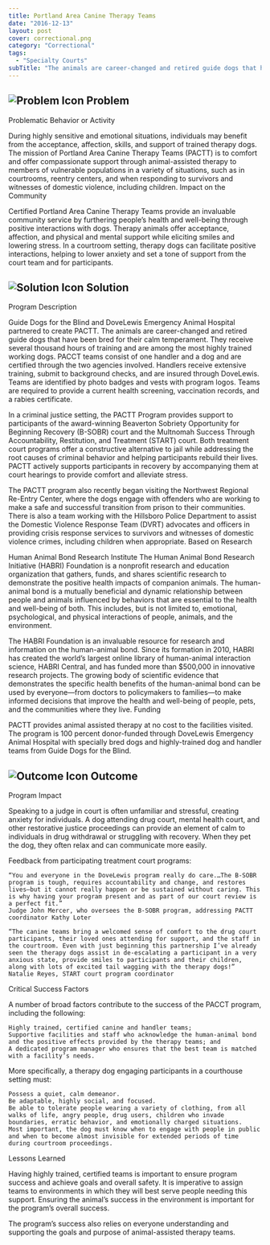 ```yaml
---
title: Portland Area Canine Therapy Teams
date: "2016-12-13"
layout: post
cover: correctional.png
category: "Correctional"
tags:
  - "Specialty Courts"
subTitle: "The animals are career-changed and retired guide dogs that have been bred for their calm temperament."
---
```

## ![Problem Icon](https://github.com/google/material-design-icons/raw/master/alert/1x_web/ic_error_outline_black_48dp.png "Problem") Problem

Problematic Behavior or Activity

During highly sensitive and emotional situations, individuals may benefit from the acceptance, affection, skills, and support of trained therapy dogs. The mission of Portland Area Canine Therapy Teams (PACTT) is to comfort and offer compassionate support through animal-assisted therapy to members of vulnerable populations in a variety of situations, such as in courtrooms, reentry centers, and when responding to survivors and witnesses of domestic violence, including children.
Impact on the Community

Certified Portland Area Canine Therapy Teams provide an invaluable community service by furthering people’s health and well-being through positive interactions with dogs. Therapy animals offer acceptance, affection, and physical and mental support while eliciting smiles and lowering stress. In a courtroom setting, therapy dogs can facilitate positive interactions, helping to lower anxiety and set a tone of support from the court team and for participants.

## ![Solution Icon](https://github.com/google/material-design-icons/raw/master/action/1x_web/ic_lightbulb_outline_black_48dp.png "Solution") Solution

Program Description

Guide Dogs for the Blind and DoveLewis Emergency Animal Hospital partnered to create PACTT. The animals are career-changed and retired guide dogs that have been bred for their calm temperament. They receive several thousand hours of training and are among the most highly trained working dogs.
PACCT teams consist of one handler and a dog and are certified through the two agencies involved. Handlers receive extensive training, submit to background checks, and are insured through DoveLewis. Teams are identified by photo badges and vests with program logos. Teams are required to provide a current health screening, vaccination records, and a rabies certificate.

In a criminal justice setting, the PACTT Program provides support to participants of the award-winning Beaverton Sobriety Opportunity for Beginning Recovery (B-SOBR) court and the Multnomah Success Through Accountability, Restitution, and Treatment (START) court. Both treatment court programs offer a constructive alternative to jail while addressing the root causes of criminal behavior and helping participants rebuild their lives. PACTT actively supports participants in recovery by accompanying them at court hearings to provide comfort and alleviate stress.

The PACTT program also recently began visiting the Northwest Regional Re-Entry Center, where the dogs engage with offenders who are working to make a safe and successful transition from prison to their communities. There is also a team working with the Hillsboro Police Department to assist the Domestic Violence Response Team (DVRT) advocates and officers in providing crisis response services to survivors and witnesses of domestic violence crimes, including children when appropriate.
Based on Research

Human Animal Bond Research Institute
The Human Animal Bond Research Initiative (HABRI) Foundation is a nonprofit research and education organization that gathers, funds, and shares scientific research to demonstrate the positive health impacts of companion animals. The human-animal bond is a mutually beneficial and dynamic relationship between people and animals influenced by behaviors that are essential to the health and well-being of both. This includes, but is not limited to, emotional, psychological, and physical interactions of people, animals, and the environment.

The HABRI Foundation is an invaluable resource for research and information on the human-animal bond. Since its formation in 2010, HABRI has created the world’s largest online library of human-animal interaction science, HABRI Central, and has funded more than $500,000 in innovative research projects. The growing body of scientific evidence that demonstrates the specific health benefits of the human-animal bond can be used by everyone—from doctors to policymakers to families—to make informed decisions that improve the health and well-being of people, pets, and the communities where they live.
Funding

PACTT provides animal assisted therapy at no cost to the facilities visited. The program is 100 percent donor-funded through DoveLewis Emergency Animal Hospital with specially bred dogs and highly-trained dog and handler teams from Guide Dogs for the Blind.

## ![Outcome Icon](https://github.com/google/material-design-icons/raw/master/action/1x_web/ic_view_list_black_48dp.png "Outcome") Outcome

Program Impact

Speaking to a judge in court is often unfamiliar and stressful, creating anxiety for individuals. A dog attending drug court, mental health court, and other restorative justice proceedings can provide an element of calm to individuals in drug withdrawal or struggling with recovery. When they pet the dog, they often relax and can communicate more easily.

Feedback from participating treatment court programs:

    “You and everyone in the DoveLewis program really do care.…The B-SOBR program is tough, requires accountability and change, and restores lives—but it cannot really happen or be sustained without caring. This is why having your program present and as part of our court review is a perfect fit.”
    Judge John Mercer, who oversees the B-SOBR program, addressing PACTT coordinator Kathy Loter

    “The canine teams bring a welcomed sense of comfort to the drug court participants, their loved ones attending for support, and the staff in the courtroom. Even with just beginning this partnership I’ve already seen the therapy dogs assist in de-escalating a participant in a very anxious state, provide smiles to participants and their children, along with lots of excited tail wagging with the therapy dogs!”
    Natalie Reyes, START court program coordinator
    
Critical Success Factors

A number of broad factors contribute to the success of the PACCT program, including the following:

    Highly trained, certified canine and handler teams;
    Supportive facilities and staff who acknowledge the human-animal bond and the positive effects provided by the therapy teams; and
    A dedicated program manager who ensures that the best team is matched with a facility’s needs.

More specifically, a therapy dog engaging participants in a courthouse setting must:

    Possess a quiet, calm demeanor.
    Be adaptable, highly social, and focused.
    Be able to tolerate people wearing a variety of clothing, from all walks of life, angry people, drug users, children who invade boundaries, erratic behavior, and emotionally charged situations.
    Most important, the dog must know when to engage with people in public and when to become almost invisible for extended periods of time during courtroom proceedings.

Lessons Learned

Having highly trained, certified teams is important to ensure program success and achieve goals and overall safety. It is imperative to assign teams to environments in which they will best serve people needing this support. Ensuring the animal’s success in the environment is important for the program’s overall success.

The program’s success also relies on everyone understanding and supporting the goals and purpose of animal-assisted therapy teams.

